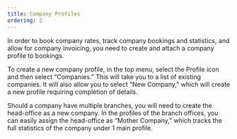 ```yaml
---
title: Company Profiles
ordering: 2
---
```

In order to book company rates, track company bookings and statistics, and allow for company invoicing, you need to create and attach a company profile to bookings.

To create a new company profile, in the top menu, select the Profile icon and then select “Companies.” This will take you to a list of existing companies. It will also allow you to select “New Company,” which will create a new profile requiring completion of details.

Should a company have multiple branches, you will need to create the head-office as a new company. In the profiles of the branch offices, you can easily assign the head-office as “Mother Company,” which tracks the full statistics of the company under 1 main profile.
